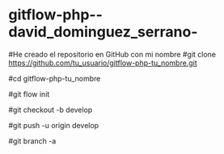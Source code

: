 # gitflow-php--david_dominguez_serrano-

#He creado el repositorio en GitHub con mi nombre
#git clone https://github.com/tu_usuario/gitflow-php-tu_nombre.git

#cd gitflow-php-tu_nombre

#git flow init

#git checkout -b develop

#git push -u origin develop

#git branch -a
